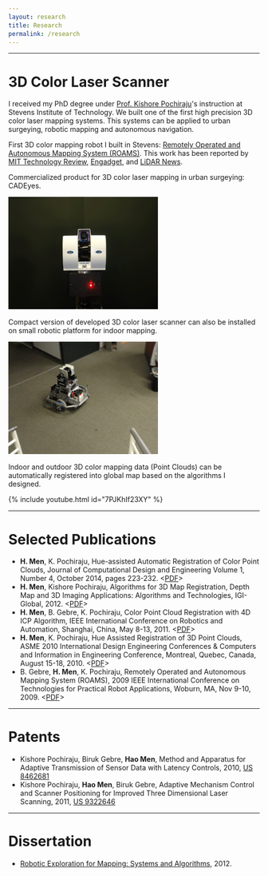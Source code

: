 ```yaml
---
layout: research
title: Research
permalink: /research
---
```


---

# 3D Color Laser Scanner

I received my PhD degree under [Prof. Kishore Pochiraju](https://www.stevens.edu/profile/kpochira)'s instruction at Stevens Institute of Technology. We built one of the first high precision 3D color laser mapping systems. This systems can be applied to urban surgeying, robotic mapping and autonomous navigation.

First 3D color mapping robot I built in Stevens: [Remotely Operated and Autonomous Mapping System (ROAMS)](https://www.technologyreview.com/s/416331/making-3d-maps-on-the-move/). This work has been reported by [MIT Technology Review](https://www.technologyreview.com/s/416331/making-3d-maps-on-the-move/), [Engadget](http://www.engadget.com/2009/11/18/3d-mapping-drone-fires-off-lasers-from-a-mile-away-video/), and [LiDAR News](https://blog.lidarnews.com/3d-laser-scanner-mapping-system-breaks-price-barrier/).

Commercialized product for 3D color laser mapping in urban surgeying: CADEyes.

<img src ="https://raw.githubusercontent.com/haomen/menhao.net/master/publications/CADEyes.gif" width="300" height="225" />

Compact version of developed 3D color laser scanner can also be installed on small robotic platform for indoor mapping.

<img src ="https://raw.githubusercontent.com/haomen/menhao.net/master/publications/CompactMappingBot.gif" width="300" height="225" />

Indoor and outdoor 3D color mapping data (Point Clouds) can be automatically registered into global map based on the algorithms I designed.

{% include youtube.html id="7PJKhIf23XY" %}

---

# Selected Publications

* **H. Men**, K. Pochiraju, Hue-assisted Automatic Registration of Color Point Clouds, Journal of Computational Design and Engineering Volume 1, Number 4, October 2014, pages 223-232. <[PDF](https://raw.githubusercontent.com/haomen/menhao.net/master/publications/JCDE2014.pdf)>
* **H. Men**, Kishore Pochiraju, Algorithms for 3D Map Registration, Depth Map and 3D Imaging Applications: Algorithms and Technologies, IGI-Global, 2012. <[PDF](https://raw.githubusercontent.com/haomen/menhao.net/master/publications/IGI_Book_Chapter2012.pdf)>
* **H. Men**, B. Gebre, K. Pochiraju, Color Point Cloud Registration with 4D ICP Algorithm, IEEE International Conference on Robotics and Automation, Shanghai, China, May 8-13, 2011. <[PDF](https://raw.githubusercontent.com/haomen/menhao.net/master/publications/IROS2012B.pdf)>
* **H. Men**, K. Pochiraju, Hue Assisted Registration of 3D Point Clouds, ASME 2010 International Design Engineering Conferences & Computers and Information in Engineering Conference, Montreal, Quebec, Canada, August 15-18, 2010. <[PDF](https://raw.githubusercontent.com/haomen/menhao.net/master/publications/IDETC2010.pdf)>
* B. Gebre, **H. Men**, K. Pochiraju, Remotely Operated and Autonomous Mapping System (ROAMS), 2009 IEEE International Conference on Technologies for Practical Robot Applications, Woburn, MA, Nov 9-10, 2009. <[PDF](https://raw.githubusercontent.com/haomen/menhao.net/master/publications/TEPRA2009.pdf)>

---

# Patents

* Kishore Pochiraju, Biruk Gebre, **Hao Men**, Method and Apparatus for Adaptive Transmission of Sensor Data with Latency Controls, 2010, [US 8462681](https://patents.google.com/patent/US8462681)
* Kishore Pochiraju, **Hao Men**, Biruk Gebre, Adaptive Mechanism Control and Scanner Positioning for Improved Three Dimensional Laser Scanning, 2011, [US 9322646](https://patents.google.com/patent/US9322646)

---

# Dissertation
* [Robotic Exploration for Mapping: Systems and Algorithms](https://dl.acm.org/doi/book/10.5555/2520147), 2012.